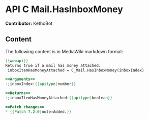 # API C Mail.HasInboxMoney

**Contributor:** KethoBot

## Content

The following content is in MediaWiki markdown format:

```mediawiki
{{wowapi}}
Returns true if a mail has money attached.
 inboxItemHasMoneyAttached = C_Mail.HasInboxMoney(inboxIndex)

==Arguments==
:;inboxIndex:{{apitype|number}}

==Returns==
:;inboxItemHasMoneyAttached:{{apitype|boolean}}

==Patch changes==
* {{Patch 7.2.0|note=Added.}}
```